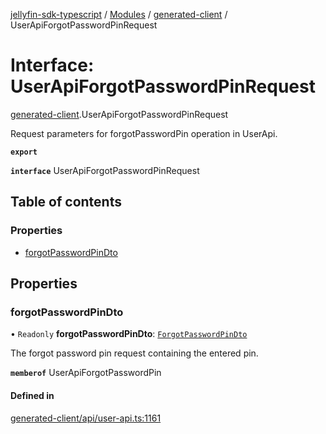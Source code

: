 [jellyfin-sdk-typescript](../README.md) / [Modules](../modules.md) / [generated-client](../modules/generated_client.md) / UserApiForgotPasswordPinRequest

# Interface: UserApiForgotPasswordPinRequest

[generated-client](../modules/generated_client.md).UserApiForgotPasswordPinRequest

Request parameters for forgotPasswordPin operation in UserApi.

**`export`**

**`interface`** UserApiForgotPasswordPinRequest

## Table of contents

### Properties

- [forgotPasswordPinDto](generated_client.UserApiForgotPasswordPinRequest.md#forgotpasswordpindto)

## Properties

### forgotPasswordPinDto

• `Readonly` **forgotPasswordPinDto**: [`ForgotPasswordPinDto`](generated_client.ForgotPasswordPinDto.md)

The forgot password pin request containing the entered pin.

**`memberof`** UserApiForgotPasswordPin

#### Defined in

[generated-client/api/user-api.ts:1161](https://github.com/thornbill/jellyfin-sdk-typescript/blob/350a9a5/src/generated-client/api/user-api.ts#L1161)
